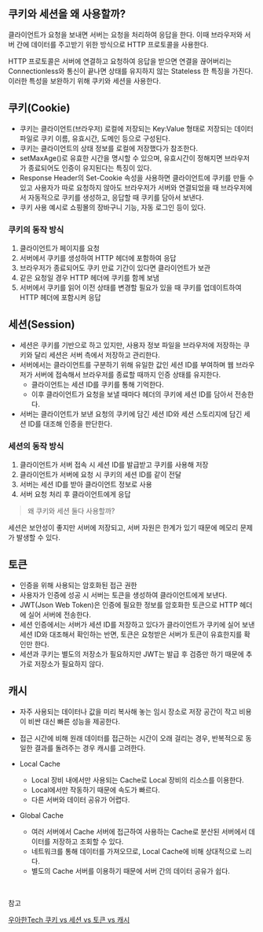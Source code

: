 ## 쿠키와 세션을 왜 사용할까?

클라이언트가 요청을 보내면 서버는 요청을 처리하여 응답을 한다. 이때 브라우저와 서버 간에 데이터를 주고받기 위한 방식으로 HTTP 프로토콜을 사용한다.

HTTP 프로토콜은 서버에 연결하고 요청하여 응답을 받으면 연결을 끊어버리는 Connectionless와 통신이 끝나면 상태를 유지하지 않는 Stateless 한 특징을 가진다. 이러한 특성을 보완하기 위해 쿠키와 세션을 사용한다.

## 쿠키(Cookie)

- 쿠키는 클라이언트(브라우저) 로컬에 저장되는 Key:Value 형태로 저장되는 데이터 파일로 쿠키 이름, 유효시간, 도메인 등으로 구성된다.
- 쿠키는 클라이언트의 상태 정보를 로컬에 저장했다가 참조한다. 
- setMaxAge()로 유효한 시간을 명시할 수 있으며, 유효시간이 정해지면 브라우저가 종료되어도 인증이 유지된다는 특징이 있다.
- Response Header의 Set-Cookie 속성을 사용하면 클라이언트에 쿠키를 만들 수 있고 사용자가 따로 요청하지 않아도 브라우저가 서버와 연결되었을 때 브라우저에서 자동적으로 쿠키를 생성하고, 응답할 때 쿠키를 담아서 보낸다.
- 쿠키 사용 예시로 쇼핑몰의 장바구니 기능, 자동 로그인 등이 있다.

### 쿠키의 동작 방식

1. 클라이언트가 페이지를 요청
2. 서버에서 쿠키를 생성하여 HTTP 헤더에 포함하여 응답
3. 브라우저가 종료되어도 쿠키 만료 기간이 있다면 클라이언트가 보관
4. 같은 요청일 경우 HTTP 헤더에 쿠키를 함께 보냄
5. 서버에서 쿠키를 읽어 이전 상태를 변경할 필요가 있을 때 쿠키를 업데이트하여 HTTP 헤더에 포함시켜 응답

## 세션(Session)

- 세션은 쿠키를 기반으로 하고 있지만, 사용자 정보 파일을 브라우저에 저장하는 쿠키와 달리 세션은 서버 측에서 저장하고 관리한다. 
- 서버에서는 클라이언트를 구분하기 위해 유일한 값인 세션 ID를 부여하며 웹 브라우저가 서버에 접속해서 브라우저를 종료할 때까지 인증 상태를 유지한다.
    - 클라이언트는 세션 ID를 쿠키를 통해 기억한다.
    - 이후 클라이언트가 요청을 보낼 때마다 헤더의 쿠키에 세션 ID를 담아서 전송한다.
- 서버는 클라이언트가 보낸 요청의 쿠키에 담긴 세션 ID와 세션 스토리지에 담긴 세션 ID를 대조해 인증을 판단한다.

### 세션의 동작 방식

1. 클라이언트가 서버 접속 시 세션 ID를 발급받고 쿠키를 사용해 저장
2. 클라이언트가 서버에 요청 시 쿠키의 세션 ID를 같이 전달
3. 서버는 세션 ID를 받아 클라이언트 정보로 사용
4. 서버 요청 처리 후 클라이언트에게 응답

> 왜 쿠키와 세션 둘다 사용할까?
 
 세션은 보안성이 좋지만 서버에 저장되고, 서버 자원은 한계가 있기 때문에 메모리 문제가 발생할 수 있다.

## 토큰

- 인증을 위해 사용되는 암호화된 접근 권한
- 사용자가 인증에 성공 시 서버는 토큰을 생성하여 클라이언트에게 보낸다.
- JWT(Json Web Token)은 인증에 필요한 정보를 암호화한 토큰으로 HTTP 헤더에 실어 서버에 전송한다.
- 세션 인증에서는 서버가 세션 ID를 저장하고 있다가 클라이언트가 쿠키에 실어 보낸 세션 ID와 대조해서 확인하는 반면, 토큰은 요청받은 서버가 토큰이 유효한지를 확인만 한다.
- 세션과 쿠키는 별도의 저장소가 필요하지만 JWT는 발급 후 검증만 하기 때문에 추가로 저장소가 필요하지 않다.

## 캐시

- 자주 사용되는 데이터나 값을 미리 복사해 놓는 임시 장소로 저장 공간이 작고 비용이 비싼 대신 빠른 성능을 제공한다.
- 접근 시간에 비해 원래 데이터를 접근하는 시간이 오래 걸리는 경우, 반복적으로 동일한 결과를 돌려주는 경우 캐시를 고려한다.

- Local Cache
  - Local 장비 내에서만 사용되는 Cache로 Local 장비의 리소스를 이용한다.
  - Local에서만 작동하기 때문에 속도가 빠르다.
  - 다른 서버와 데이터 공유가 어렵다.

- Global Cache
  - 여러 서버에서 Cache 서버에 접근하여 사용하는 Cache로 분산된 서버에서 데이터를 저장하고 조회할 수 있다.
  - 네트워크를 통해 데이터를 가져오므로, Local Cache에 비해 상대적으로 느리다.
  - 별도의 Cache 서버를 이용하기 때문에 서버 간의 데이터 공유가 쉽다.
  
<br>

참고

[우아한Tech 쿠키 vs 세션 vs 토큰 vs 캐시](https://www.youtube.com/watch?v=gA1KsJ2ak10)
